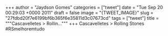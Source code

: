 
+++
author = "Jaydson Gomes"
categories = ["tweet"]
date = "Tue Sep 20 00:29:03 +0000 2011"
draft = false
image = "{TWEET_IMAGE}"
slug = "27fdbd20f7e6199bf6b365f6e35811d3c07673cd"
tags = ["tweet"]
title = """Cascavelletes &gt; Rollin..."""
+++
Cascavelletes &gt; Rolling Stones #RSmelhoremtudo
